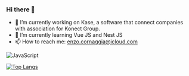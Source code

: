 ### Hi there 👋

- 🔭 I’m currently working on Kase, a software that connect companies with association for Konect Group.
- 🌱 I’m currently learning Vue JS and Nest JS
- 📫 How to reach me: enzo.cornaggia@icloud.com

![JavaScript](https://img.shields.io/badge/javascript-%23323330.svg?style=for-the-badge&logo=javascript&logoColor=%23F7DF1E)

[![Top Langs](https://github-readme-stats.vercel.app/api/top-langs/?username=ritualcoder&layout=compact&theme=onedark&count_private=true)](https://github.com/anuraghazra/github-readme-stats)
